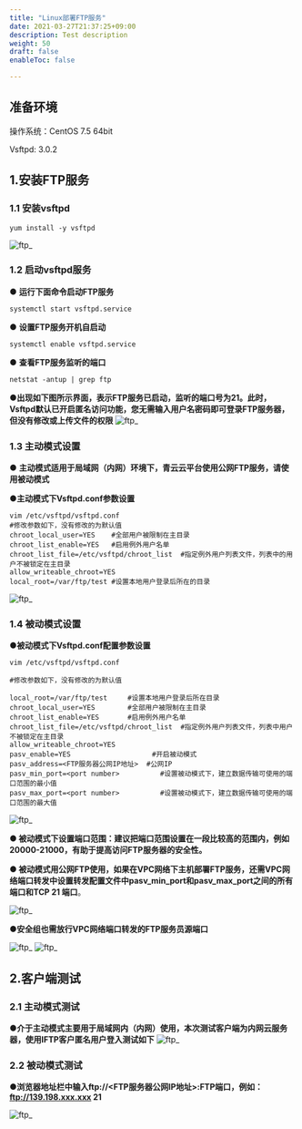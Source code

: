```yaml
---
title: "Linux部署FTP服务"
date: 2021-03-27T21:37:25+09:00
description: Test description
weight: 50
draft: false
enableToc: false

---
```


## 准备环境

操作系统：CentOS 7.5 64bit

 Vsftpd:  3.0.2



## 1.安装FTP服务

### 1.1 安装vsftpd

```
yum install -y vsftpd

```

 ![ftp_](../_images/ftp_1.png )

### 1.2 启动vsftpd服务

● **运行下面命令启动FTP服务**

```
systemctl start vsftpd.service
```

● **设置FTP服务开机自启动**

```
systemctl enable vsftpd.service
```



 ● **查看FTP服务监听的端口**

```
netstat -antup | grep ftp
```

**●出现如下图所示界面，表示FTP服务已启动，监听的端口号为21。此时，Vsftpd默认已开启匿名访问功能，您无需输入用户名密码即可登录FTP服务器，但没有修改或上传文件的权限**
 ![ftp_](../_images/ftp_2.png )

### 1.3  主动模式设置

● **主动模式适用于局域网（内网）环境下，青云云平台使用公网FTP服务，请使用被动模式**

●**主动模式下Vsftpd.conf参数设置**

```
vim /etc/vsftpd/vsftpd.conf
#修改参数如下，没有修改的为默认值
chroot_local_user=YES    #全部用户被限制在主目录
chroot_list_enable=YES   #启用例外用户名单
chroot_list_file=/etc/vsftpd/chroot_list  #指定例外用户列表文件，列表中的用户不被锁定在主目录
allow_writeable_chroot=YES  
local_root=/var/ftp/test #设置本地用户登录后所在的目录
```
 ![ftp_](../_images/ftp_3.png )

### 1.4  被动模式设置

●**被动模式下Vsftpd.conf配置参数设置**

```
vim /etc/vsftpd/vsftpd.conf

#修改参数如下，没有修改的为默认值

local_root=/var/ftp/test     #设置本地用户登录后所在目录
chroot_local_user=YES        #全部用户被限制在主目录
chroot_list_enable=YES       #启用例外用户名单
chroot_list_file=/etc/vsftpd/chroot_list  #指定例外用户列表文件，列表中用户不被锁定在主目录
allow_writeable_chroot=YES
pasv_enable=YES                    #开启被动模式
pasv_address=<FTP服务器公网IP地址>  #公网IP
pasv_min_port=<port number>          #设置被动模式下，建立数据传输可使用的端口范围的最小值
pasv_max_port=<port number>          #设置被动模式下，建立数据传输可使用的端口范围的最大值
```
 ![ftp_](../_images/ftp_4.png )

**●  被动模式下设置端口范围：建议把端口范围设置在一段比较高的范围内，例如20000-21000，有助于提高访问FTP服务器的安全性。**

**● 被动模式用公网FTP使用，如果在VPC网络下主机部署FTP服务，还需VPC网络端口转发中设置转发配置文件中pasv_min_port和pasv_max_port之间的所有端口和TCP 21 端口**。

 ![ftp_](../_images/ftp_5.png )

●**安全组也需放行VPC网络端口转发的FTP服务员源端口**

 ![ftp_](../_images/ftp_6.png )
 ![ftp_](../_images/ftp_7.png )

## 2.客户端测试

### 2.1  主动模式测试

●**介于主动模式主要用于局域网内（内网）使用，本次测试客户端为内网云服务器，使用IFTP客户匿名用户登入测试如下**
 ![ftp_](../_images/ftp_8.png )

### 2.2  被动模式测试

●**浏览器地址栏中输入ftp://<FTP服务器公网IP地址>:FTP端口，例如：ftp://139.198.xxx.xxx 21**

![ftp_](../_images/ftp_9.png )